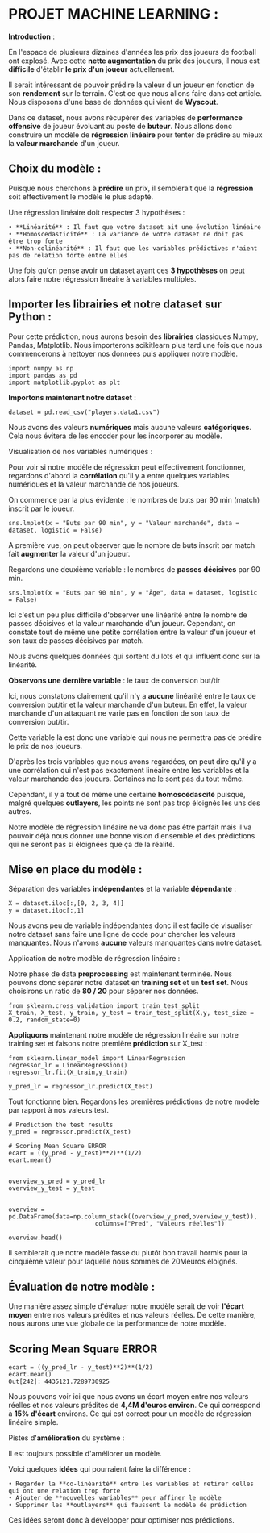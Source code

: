 # PROJET MACHINE LEARNING :


**Introduction** :

En l'espace de plusieurs dizaines d'années les prix des joueurs de football ont explosé. Avec cette **nette augmentation** du prix des joueurs, il nous est **difficile** d'établir **le prix d'un joueur** actuellement.

Il serait intéressant de pouvoir prédire la valeur d'un joueur en fonction de son **rendement** sur le terrain. C'est ce que nous allons faire dans cet article. Nous disposons d'une base de données qui vient de **Wyscout**.

Dans ce dataset, nous avons récupérer des variables de **performance offensive** de joueur évoluant au poste de **buteur**. Nous allons donc construire un modèle de **régression linéaire** pour tenter de prédire au mieux la **valeur marchande** d'un joueur.


## Choix du modèle :

Puisque nous cherchons à **prédire** un prix, il semblerait que la **régression** soit effectivement le modèle le plus adapté.


Une régression linéaire doit respecter 3 hypothèses :

    • **Linéarité** : Il faut que votre dataset ait une évolution linéaire
    • **Homoscedasticité** : La variance de votre dataset ne doit pas être trop forte
    • **Non-colinéarité** : Il faut que les variables prédictives n'aient pas de relation forte entre elles​

Une fois qu'on pense avoir un dataset ayant ces **3 hypothèses** on peut alors faire notre régression linéaire à variables multiples.



## Importer les librairies et notre dataset sur Python :

Pour cette prédiction, nous aurons besoin des **librairies** classiques Numpy, Pandas, Matplotlib. Nous importerons scikitlearn plus tard une fois que nous commencerons à nettoyer nos données puis appliquer notre modèle.

```
import numpy as np
import pandas as pd
import matplotlib.pyplot as plt
```
**Importons maintenant notre dataset** :

```
dataset = pd.read_csv("players.data1.csv")
```

Nous avons des valeurs **numériques** mais aucune valeurs **catégoriques**. Cela nous évitera de les encoder pour les incorporer au modèle.


Visualisation de nos variables numériques :

Pour voir si notre modèle de régression peut effectivement fonctionner, regardons d'abord la **corrélation** qu'il y a entre quelques variables numériques et la valeur marchande de nos joueurs.

On commence par la plus évidente : le nombres de buts par 90 min (match) inscrit par le joueur.

```
sns.lmplot(x = "Buts par 90 min", y = "Valeur marchande", data = dataset, logistic = False)
```

A première vue, on peut observer que le nombre de buts inscrit par match fait **augmenter** la valeur d'un joueur.

Regardons une deuxième variable : le nombres de **passes décisives** par 90 min.

```
sns.lmplot(x = "Buts par 90 min", y = "Âge", data = dataset, logistic = False)
```

Ici c'est un peu plus difficile d'observer une linéarité entre le nombre de passes décisives et la valeur marchande d'un joueur.
Cependant, on constate tout de même une petite corrélation entre la valeur d'un joueur et son taux de passes décisives par match.

Nous avons quelques données qui sortent du lots et qui influent donc sur la linéarité.

**Observons une dernière variable** : le taux de conversion but/tir

Ici, nous constatons clairement qu'il n'y a **aucune** linéarité entre le taux de conversion but/tir et la valeur marchande d'un buteur. En effet, la valeur marchande d'un attaquant ne varie pas en fonction de son taux de conversion but/tir.

Cette variable là est donc une variable qui nous ne permettra pas de prédire le prix de nos joueurs.


D'après les trois variables que nous avons regardées, on peut dire qu'il y a une corrélation qui n'est pas exactement linéaire entre les variables et la valeur marchande des joueurs. Certaines ne le sont pas du tout même.

Cependant, il y a tout de même une certaine **homoscédascité** puisque, malgré quelques **outlayers**, les points ne sont pas trop éloignés les uns des autres.

Notre modèle de régression linéaire ne va donc pas être parfait mais il va pouvoir déjà nous donner une bonne vision d'ensemble et des prédictions qui ne seront pas si éloignées que ça de la réalité.


## Mise en place du modèle :

Séparation des variables **indépendantes** et la variable **dépendante** :

```
X = dataset.iloc[:,[0, 2, 3, 4]]
y = dataset.iloc[:,1]
```

Nous avons peu de variable indépendantes donc il est facile de visualiser notre dataset sans faire une ligne de code pour chercher les valeurs manquantes. Nous n'avons **aucune** valeurs manquantes dans notre dataset.

Application de notre modèle de
régression linéaire :

Notre phase de data **preprocessing** est maintenant terminée. Nous pouvons donc séparer notre dataset en **training set** et un **test set**. Nous choisirons un ratio de **80 / 20** pour séparer nos données.

```
from sklearn.cross_validation import train_test_split
X_train, X_test, y_train, y_test = train_test_split(X,y, test_size = 0.2, random_state=0)
```

**Appliquons** maintenant notre modèle de régression linéaire sur notre training set et faisons notre première **prédiction** sur X_test :

```
from sklearn.linear_model import LinearRegression
regressor_lr = LinearRegression()
regressor_lr.fit(X_train,y_train)

y_pred_lr = regressor_lr.predict(X_test)
```

Tout fonctionne bien. Regardons les premières prédictions de notre modèle par rapport à nos valeurs test.

```
# Prediction the test results
y_pred = regressor.predict(X_test)

# Scoring Mean Square ERROR
ecart = ((y_pred - y_test)**2)**(1/2)
ecart.mean()


overview_y_pred = y_pred_lr
overview_y_test = y_test


overview = pd.DataFrame(data=np.column_stack((overview_y_pred,overview_y_test)),
                        columns=["Pred", "Valeurs réelles"])

overview.head()
```


Il semblerait que notre modèle fasse du plutôt bon travail hormis pour la cinquième valeur pour laquelle nous sommes de 20Meuros éloignés.




## Évaluation de notre modèle :

Une manière assez simple d'évaluer notre modèle serait de voir **l'écart moyen** entre nos valeurs prédites et nos valeurs réelles. De cette manière, nous aurons une vue globale de la performance de notre modèle.

## Scoring Mean Square ERROR

```
ecart = ((y_pred_lr - y_test)**2)**(1/2)
ecart.mean()
Out[242]: 4435121.7289730925
```
Nous pouvons voir ici que nous avons un écart moyen entre nos valeurs réelles et nos valeurs prédites de **4,4M d'euros environ**. Ce qui correspond à **15% d'écart** environs. Ce qui est correct pour un modèle de régression linéaire simple.

Pistes d'**amélioration** du système :

Il est toujours possible d'améliorer un modèle.

Voici quelques **idées** qui pourraient faire la différence :

    • Regarder la **co-linéarité** entre les variables et retirer celles qui ont une relation trop forte
    • Ajouter de **nouvelles variables** pour affiner le modèle
    • Supprimer les **outlayers** qui faussent le modèle de prédiction

Ces idées seront donc à développer pour optimiser nos prédictions.
